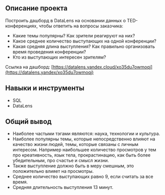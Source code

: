 ## Описание проекта
Построить дашборд в DataLens на основании данных о TED-конференциях, чтобы ответить на вопросы заказчика:
- Какие темы популярны? Как зрители реагируют на них?
- Какое среднее количество выступающих на одной конференции?
- Какая средняя длина выступления? Как правильно организовать время проведения конференции?
- Кто из выступающих интересен зрителям?

Ссылка на дашборд: [https://datalens.yandex.cloud/xo35du7owmoqj](https://datalens.yandex/xo35du7owmoqj)

## Навыки и инструменты
- SQL
- DataLens

## Общий вывод
- Наиболее частыми тэгами являются: наука, технологии и культура.
- Наиболее популярны темы, которые непосредственно влияют на качество жизни людей, темы, которые связаны с личным интересом. Например наибольшее количество просмотров у тем про креативность, язык тела, прокрастинацию, как быть более убедительным, про счастье и смысл жизни.
- Также выступление должно быть в меру смешным, это положительно влияет на просмотры.
- Среднее количество выступающих равно 9, если считать за все время.
- Средняя длительность выступления 13 минут.
